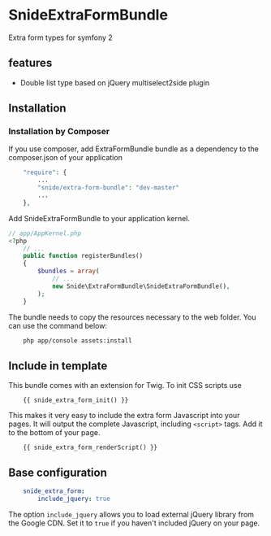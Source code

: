 SnideExtraFormBundle
====================

Extra form types for symfony 2

## features
- Double list type based on jQuery multiselect2side plugin

## Installation

### Installation by Composer

If you use composer, add ExtraFormBundle bundle as a dependency to the composer.json of your application

```php
    "require": {
        ...
        "snide/extra-form-bundle": "dev-master"
        ...
    },

```

Add SnideExtraFormBundle to your application kernel.

```php
// app/AppKernel.php
<?php
    // ...
    public function registerBundles()
    {
        $bundles = array(
            // ...
            new Snide\ExtraFormBundle\SnideExtraFormBundle(),
        );
    }
```

The bundle needs to copy the resources necessary to the web folder. You can use the command below:

```bash
    php app/console assets:install
```

## Include in template

This bundle comes with an extension for Twig. To init CSS scripts use

```twig
    {{ snide_extra_form_init() }}
```

This makes it very easy to include the extra form Javascript into your pages. It will output the complete Javascript, including `<script>` tags. Add it to the bottom of your page.
```twig
    {{ snide_extra_form_renderScript() }}
```
## Base configuration

```yaml
    snide_extra_form:
        include_jquery: true
```

The option `include_jquery` allows you to load external jQuery library from the Google CDN. Set it to `true` if you haven't included jQuery on your page.
